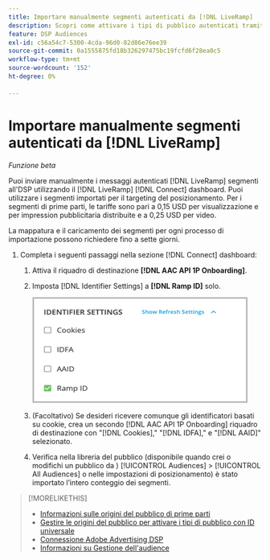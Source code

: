 ```yaml
---
title: Importare manualmente segmenti autenticati da [!DNL LiveRamp]
description: Scopri come attivare i tipi di pubblico autenticati tramite [!DNL LiveRamp].
feature: DSP Audiences
exl-id: c56a54c7-5300-4cda-96d0-82d86e76ee39
source-git-commit: 0a1555875fd18b326297475bc19fcfd6f28ea0c5
workflow-type: tm+mt
source-wordcount: '152'
ht-degree: 0%

---
```


# Importare manualmente segmenti autenticati da [!DNL LiveRamp]

*Funzione beta*

Puoi inviare manualmente i messaggi autenticati [!DNL LiveRamp] segmenti all&#39;DSP utilizzando il [!DNL LiveRamp] [!DNL Connect] dashboard. Puoi utilizzare i segmenti importati per il targeting del posizionamento. Per i segmenti di prime parti, le tariffe sono pari a 0,15 USD per visualizzazione e per impression pubblicitaria distribuite e a 0,25 USD per video.

La mappatura e il caricamento dei segmenti per ogni processo di importazione possono richiedere fino a sette giorni.

<!--Is this first step relevant for this process?

1. For measurement using [[!DNL Adobe] [!DNL Analytics for Advertising]](/help/integrations/analytics/overview.md):

   1. Complete all [prerequisites for implementing [!DNL Analytics for Advertising]](/help/integrations/analytics/prerequisites.md) and make sure that the [AMO ID and EF ID](/help/integrations/analytics/ids.md) are being populated in your tracking URLs.
   
   1. [Maybe just add a param to existing tag] Deploy a second JavaScript tag for [!DNL RampIDs] on your webpages to match onsite events to ad impressions. Contact your Adobe Account Team to get the tag and instructions for where to implement it.

 -->

1. Completa i seguenti passaggi nella sezione [!DNL Connect] dashboard:

   1. Attiva il riquadro di destinazione **[!DNL AAC API 1P Onboarding]**.

   1. Imposta [!DNL Identifier Settings] a **[!DNL Ramp ID]** solo.

      ![Impostazioni identificatore](/help/dsp/assets/liveramp-tile-settings.png)

   1. (Facoltativo) Se desideri ricevere comunque gli identificatori basati su cookie, crea un secondo [!DNL AAC API 1P Onboarding] riquadro di destinazione con &quot;[!DNL Cookies],&quot; &quot;[!DNL IDFA],&quot; e &quot;[!DNL AAID]&quot; selezionato.

   1. Verifica nella libreria del pubblico (disponibile quando crei o modifichi un pubblico da ) [!UICONTROL Audiences] > [!UICONTROL All Audiences] o nelle impostazioni di posizionamento) è stato importato l’intero conteggio dei segmenti.

>[!MORELIKETHIS]
>
>* [Informazioni sulle origini del pubblico di prime parti](source-about.md)
>* [Gestire le origini del pubblico per attivare i tipi di pubblico con ID universale](source-manage.md)
>* [Connessione Adobe Advertising DSP](https://experienceleague.adobe.com/docs/experience-platform/destinations/catalog/advertising/adobe-advertising-cloud-connection.html)
>* [Informazioni su Gestione dell&#39;audience](/help/dsp/audiences/audience-about.md)
